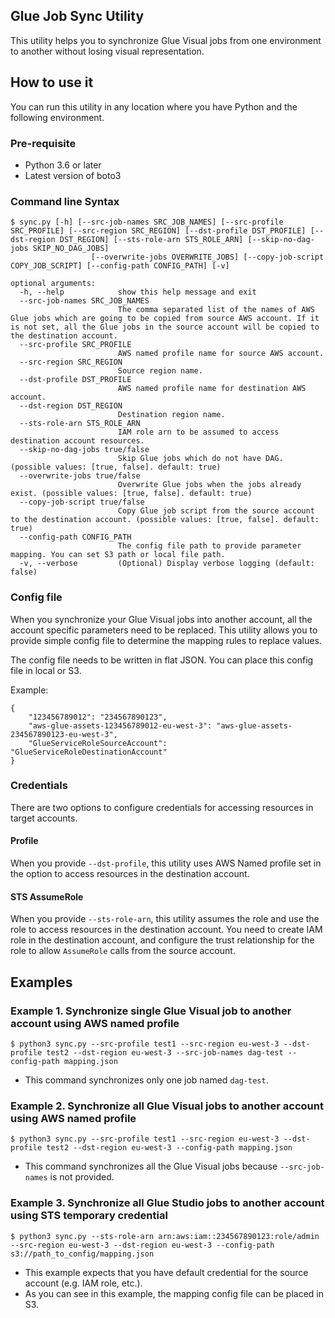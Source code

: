 ## Glue Job Sync Utility

This utility helps you to synchronize Glue Visual jobs from one environment to another without losing visual representation.

## How to use it

You can run this utility in any location where you have Python and the following environment.

### Pre-requisite
* Python 3.6 or later
* Latest version of boto3

### Command line Syntax
```
$ sync.py [-h] [--src-job-names SRC_JOB_NAMES] [--src-profile SRC_PROFILE] [--src-region SRC_REGION] [--dst-profile DST_PROFILE] [--dst-region DST_REGION] [--sts-role-arn STS_ROLE_ARN] [--skip-no-dag-jobs SKIP_NO_DAG_JOBS]
                  [--overwrite-jobs OVERWRITE_JOBS] [--copy-job-script COPY_JOB_SCRIPT] [--config-path CONFIG_PATH] [-v]

optional arguments:
  -h, --help            show this help message and exit
  --src-job-names SRC_JOB_NAMES
                        The comma separated list of the names of AWS Glue jobs which are going to be copied from source AWS account. If it is not set, all the Glue jobs in the source account will be copied to the destination account.
  --src-profile SRC_PROFILE
                        AWS named profile name for source AWS account.
  --src-region SRC_REGION
                        Source region name.
  --dst-profile DST_PROFILE
                        AWS named profile name for destination AWS account.
  --dst-region DST_REGION
                        Destination region name.
  --sts-role-arn STS_ROLE_ARN
                        IAM role arn to be assumed to access destination account resources.
  --skip-no-dag-jobs true/false
                        Skip Glue jobs which do not have DAG. (possible values: [true, false]. default: true)
  --overwrite-jobs true/false
                        Overwrite Glue jobs when the jobs already exist. (possible values: [true, false]. default: true)
  --copy-job-script true/false
                        Copy Glue job script from the source account to the destination account. (possible values: [true, false]. default: true)
  --config-path CONFIG_PATH
                        The config file path to provide parameter mapping. You can set S3 path or local file path.
  -v, --verbose         (Optional) Display verbose logging (default: false)
```

### Config file
When you synchronize your Glue Visual jobs into another account, all the account specific parameters need to be replaced.
This utility allows you to provide simple config file to determine the mapping rules to replace values.

The config file needs to be written in flat JSON. You can place this config file in local or S3.

Example:
```
{
    "123456789012": "234567890123",
    "aws-glue-assets-123456789012-eu-west-3": "aws-glue-assets-234567890123-eu-west-3",
    "GlueServiceRoleSourceAccount": "GlueServiceRoleDestinationAccount"
}
```


### Credentials
There are two options to configure credentials for accessing resources in target accounts.

#### Profile

When you provide `--dst-profile`, this utility uses AWS Named profile set in the option to access resources in the destination account.

#### STS AssumeRole

When you provide `--sts-role-arn`, this utility assumes the role and use the role to access resources in the destination account.
You need to create IAM role in the destination account, and configure the trust relationship for the role to allow `AssumeRole` calls from the source account.

## Examples

### Example 1. Synchronize single Glue Visual job to another account using AWS named profile
```
$ python3 sync.py --src-profile test1 --src-region eu-west-3 --dst-profile test2 --dst-region eu-west-3 --src-job-names dag-test --config-path mapping.json
```
* This command synchronizes only one job named `dag-test`.

### Example 2. Synchronize all Glue Visual jobs to another account using AWS named profile
```
$ python3 sync.py --src-profile test1 --src-region eu-west-3 --dst-profile test2 --dst-region eu-west-3 --config-path mapping.json
```
* This command synchronizes all the Glue Visual jobs because `--src-job-names` is not provided.

### Example 3. Synchronize all Glue Studio jobs to another account using STS temporary credential
```
$ python3 sync.py --sts-role-arn arn:aws:iam::234567890123:role/admin --src-region eu-west-3 --dst-region eu-west-3 --config-path s3://path_to_config/mapping.json
```
* This example expects that you have default credential for the source account (e.g. IAM role, etc.).
* As you can see in this example, the mapping config file can be placed in S3.